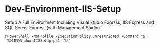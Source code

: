 # Dev-Environment-IIS-Setup
Setup A Full Environment Including Visual Studio Express, IIS Express and SQL Server Express (with Management Studio)

`@PowerShell -NoProfile -ExecutionPolicy unrestricted -Command "& '%DIR%WindowsIISSetup.ps1' %*"`
